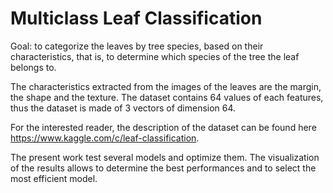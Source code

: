 # Multiclass Leaf Classification


Goal: to categorize the leaves by tree species, based on their characteristics, that is, to determine which species of the tree the leaf belongs to.

The characteristics extracted from the images of the leaves are the margin, the shape and the texture.
The dataset contains 64 values of each features, thus the dataset is made of 3 vectors of dimension 64.

For the interested reader, the description of the dataset can be found here https://www.kaggle.com/c/leaf-classification.

The present work test several models and optimize them.
The visualization of the results allows to determine the best performances and to select the most efficient model.

